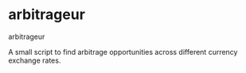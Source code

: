 # arbitrageur
arbitrageur

A small script to find arbitrage opportunities across different currency exchange rates.
